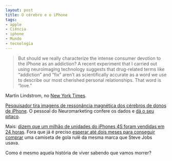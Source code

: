 ```yaml
---
layout: post
title: O cérebro e o iPhone
tags:
- apple
- Ciência
- iphone
- Mundo
- tecnologia
---
```


> But should we really characterize the intense consumer devotion to the iPhone as an addiction? A recent experiment that I carried out using neuroimaging technology suggests that drug-related terms like “addiction” and “fix” aren’t as scientifically accurate as a word we use to describe our most cherished personal relationships. That word is “love.”

Martin Lindstrom, no [New York Times](http://www.nytimes.com/2011/10/01/opinion/you-love-your-iphone-literally.html?_r=3).

[Pesquisador tira imagens de ressonância magnética dos cérebros de donos de iPhone](http://www.nytimes.com/2011/10/01/opinion/you-love-your-iphone-literally.html?_r=3). O pessoal do Neuromarketing confere os dados e [dá o seu pitaco](http://www.neurosciencemarketing.com/blog/articles/iphone-love.htm?utm_source=feedblitz&utm_medium=FeedBlitzRss&utm_campaign=neuromarketing).

Mais: [dizem que um milhão de unidades do iPhones 4S foram vendidas em 24 horas](http://www.macworld.com/article/162922/2011/10/apple_one_million_iphone_4s_preorders_in_24_hours.html#lsrc.rss_main). Fora que já é preciso [esperar até dois meses para conseguir comprar](http://www.dailymail.co.uk/news/article-2046735/Steve-Jobs-dead-Turtleneck-clothing-firm-cashes-sales-soar.html?ito=feeds-newsxml) uma camiseta de gola rulê da mesma marca que Steve Jobs usava.

Como é mesmo aquela história de viver sabendo que vamos morrer?
